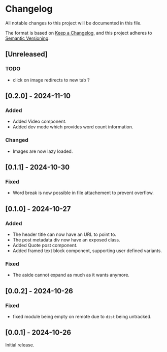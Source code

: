 # Changelog

All notable changes to this project will be documented in this file.

The format is based on [Keep a Changelog](https://keepachangelog.com/en/1.1.0/),
and this project adheres to [Semantic Versioning](https://semver.org/spec/v2.0.0.html).

## [Unreleased]

### TODO

- click on image redirects to new tab ?


## [0.2.0] - 2024-11-10

### Added

- Added Video component.
- Added dev mode which provides word count information.

### Changed

- Images are now lazy loaded.


## [0.1.1] - 2024-10-30

### Fixed

- Word break is now possible in file attachement to prevent overflow.


## [0.1.0] - 2024-10-27

### Added

- The header title can now have an URL to point to.
- The post metadata div now have an exposed class.
- Added Quote post component.
- Added framed text block component, supporting user defined variants.

### Fixed

- The aside cannot expand as much as it wants anymore.


## [0.0.2] - 2024-10-26

### Fixed

- fixed module being empty on remote due to `dist` being untracked.


## [0.0.1] - 2024-10-26

Initial release.